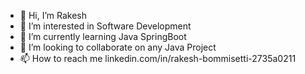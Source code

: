 - 👋 Hi, I’m Rakesh
- 👀 I’m interested in Software Development
- 🌱 I’m currently learning Java SpringBoot
- 💞️ I’m looking to collaborate on any Java Project
- 📫 How to reach me linkedin.com/in/rakesh-bommisetti-2735a0211
<!---
Rakesh-Bommisetti/Rakesh-Bommisetti is a ✨ special ✨ repository because its `README.md` (this file) appears on your GitHub profile.
You can click the Preview link to take a look at your changes.
--->
